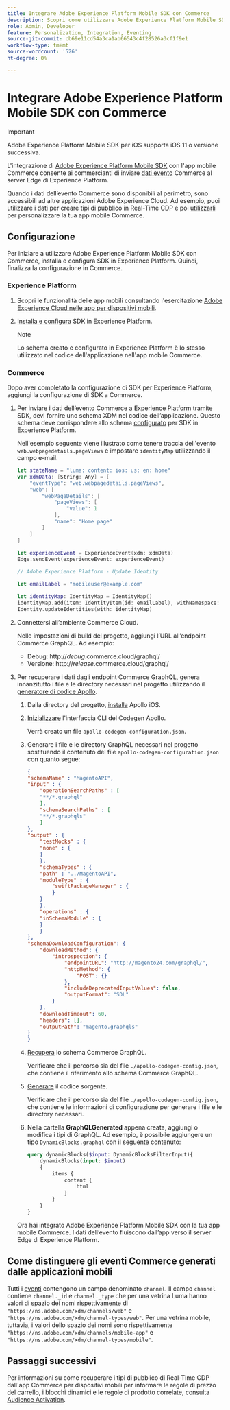 ```yaml
---
title: Integrare Adobe Experience Platform Mobile SDK con Commerce
description: Scopri come utilizzare Adobe Experience Platform Mobile SDK con la tua vetrina Commerce headless o personalizzata.
role: Admin, Developer
feature: Personalization, Integration, Eventing
source-git-commit: cb69e11cd54a3ca1ab66543c4f28526a3cf1f9e1
workflow-type: tm+mt
source-wordcount: '526'
ht-degree: 0%

---
```


# Integrare Adobe Experience Platform Mobile SDK con Commerce

>[!IMPORTANT]
>
>Adobe Experience Platform Mobile SDK per iOS supporta iOS 11 o versione successiva.

L&#39;integrazione di [Adobe Experience Platform Mobile SDK](https://developer.adobe.com/client-sdks/home/) con l&#39;app mobile Commerce consente ai commercianti di inviare [dati evento](events.md) Commerce al server Edge di Experience Platform.

Quando i dati dell’evento Commerce sono disponibili al perimetro, sono accessibili ad altre applicazioni Adobe Experience Cloud. Ad esempio, puoi utilizzare i dati per creare tipi di pubblico in Real-Time CDP e poi [utilizzarli](https://experienceleague.adobe.com/docs/commerce-admin/customers/audience-activation.html) per personalizzare la tua app mobile Commerce.

## Configurazione

Per iniziare a utilizzare Adobe Experience Platform Mobile SDK con Commerce, installa e configura SDK in Experience Platform. Quindi, finalizza la configurazione in Commerce.

### Experience Platform

1. Scopri le funzionalità delle app mobili consultando l&#39;esercitazione [Adobe Experience Cloud nelle app per dispositivi mobili](https://experienceleague.adobe.com/docs/platform-learn/implement-mobile-sdk/overview.html).

1. [Installa e configura](https://developer.adobe.com/client-sdks/documentation/getting-started/) SDK in Experience Platform.

   >[!NOTE]
   >
   >Lo schema creato e configurato in Experience Platform è lo stesso utilizzato nel codice dell&#39;applicazione nell&#39;app mobile Commerce.

### Commerce

Dopo aver completato la configurazione di SDK per Experience Platform, aggiungi la configurazione di SDK a Commerce.

1. Per inviare i dati dell’evento Commerce a Experience Platform tramite SDK, devi fornire uno schema XDM nel codice dell’applicazione. Questo schema deve corrispondere allo schema [configurato](https://developer.adobe.com/client-sdks/home/getting-started/set-up-schemas-and-datasets/) per SDK in Experience Platform.

   Nell&#39;esempio seguente viene illustrato come tenere traccia dell&#39;evento `web.webpagedetails.pageViews` e impostare `identityMap` utilizzando il campo e-mail.

   ```swift
   let stateName = "luma: content: ios: us: en: home"
   var xdmData: [String: Any] = [
       "eventType": "web.webpagedetails.pageViews",
       "web": [
           "webPageDetails": [
               "pageViews": [
                   "value": 1
               ],
               "name": "Home page"
           ]
       ]
   ]
   
   let experienceEvent = ExperienceEvent(xdm: xdmData)
   Edge.sendEvent(experienceEvent: experienceEvent)
   
   // Adobe Experience Platform - Update Identity
   
   let emailLabel = "mobileuser@example.com"
   
   let identityMap: IdentityMap = IdentityMap()
   identityMap.add(item: IdentityItem(id: emailLabel), withNamespace: "Email")
   Identity.updateIdentities(with: identityMap)
   ```

1. Connettersi all’ambiente Commerce Cloud.

   Nelle impostazioni di build del progetto, aggiungi l’URL all’endpoint Commerce GraphQL. Ad esempio:

   - Debug: http://_debug_.commerce.cloud/graphql/
   - Versione: http://_release_.commerce.cloud/graphql/

1. Per recuperare i dati dagli endpoint Commerce GraphQL, genera innanzitutto i file e le directory necessari nel progetto utilizzando il [generatore di codice Apollo](https://www.apollographql.com/docs/ios/).

   1. Dalla directory del progetto, [installa](https://www.apollographql.com/docs/ios/get-started#1-install-the-apollo-frameworks) Apollo iOS.

   1. [Inizializzare](https://www.apollographql.com/docs/ios/code-generation/codegen-cli/#initialize) l&#39;interfaccia CLI del Codegen Apollo.

      Verrà creato un file `apollo-codegen-configuration.json`.

   1. Generare i file e le directory GraphQL necessari nel progetto sostituendo il contenuto del file `apollo-codegen-configuration.json` con quanto segue:

      ```json
      {
      "schemaName" : "MagentoAPI",
      "input" : {
          "operationSearchPaths" : [
          "**/*.graphql"
          ],
          "schemaSearchPaths" : [
          "**/*.graphqls"
          ]
      },
      "output" : {
          "testMocks" : {
          "none" : {
          }
          },
          "schemaTypes" : {
          "path" : "../MagentoAPI",
          "moduleType" : {
              "swiftPackageManager" : {
              }
          }
          },
          "operations" : {
          "inSchemaModule" : {
          }
          }
      },
      "schemaDownloadConfiguration": {
          "downloadMethod": {
              "introspection": {
                  "endpointURL": "http://magento24.com/graphql/",
                  "httpMethod": {
                      "POST": {}
                  },
                  "includeDeprecatedInputValues": false,
                  "outputFormat": "SDL"
              }
          },
          "downloadTimeout": 60,
          "headers": [],
          "outputPath": "magento.graphqls"
      }
      }
      ```

   1. [Recupera](https://www.apollographql.com/docs/ios/code-generation/codegen-cli/#fetch-schema) lo schema Commerce GraphQL.

      Verificare che il percorso sia del file `./apollo-codegen-config.json`, che contiene il riferimento allo schema Commerce GraphQL.

   1. [Generare](https://www.apollographql.com/docs/ios/code-generation/codegen-cli/#generate) il codice sorgente.

      Verificare che il percorso sia del file `./apollo-codegen-config.json`, che contiene le informazioni di configurazione per generare i file e le directory necessari.

   1. Nella cartella **GraphQLGenerated** appena creata, aggiungi o modifica i tipi di GraphQL. Ad esempio, è possibile aggiungere un tipo `DynamicBlocks.graphql` con il seguente contenuto:

      ```graphql
      query dynamicBlocks($input: DynamicBlocksFilterInput){
          dynamicBlocks(input: $input)
          {
              items {
                  content {
                      html
                  }
              }
          }
      }
      ```

   Ora hai integrato Adobe Experience Platform Mobile SDK con la tua app mobile Commerce. I dati dell’evento fluiscono dall’app verso il server Edge di Experience Platform.

## Come distinguere gli eventi Commerce generati dalle applicazioni mobili

Tutti i [eventi](events.md) contengono un campo denominato `channel`. Il campo `channel` contiene `channel._id` e `channel._type` che per una vetrina Luma hanno valori di spazio dei nomi rispettivamente di `"https://ns.adobe.com/xdm/channels/web"` e `"https://ns.adobe.com/xdm/channel-types/web"`. Per una vetrina mobile, tuttavia, i valori dello spazio dei nomi sono rispettivamente `"https://ns.adobe.com/xdm/channels/mobile-app"` e `"https://ns.adobe.com/xdm/channel-types/mobile"`.

## Passaggi successivi

Per informazioni su come recuperare i tipi di pubblico di Real-Time CDP dall&#39;app Commerce per dispositivi mobili per informare le regole di prezzo del carrello, i blocchi dinamici e le regole di prodotto correlate, consulta [Audience Activation](https://experienceleague.adobe.com/docs/commerce-admin/customers/audience-activation.html#retrieve-audiences-using-the-adobe-experience-platform-mobile-sdk).
